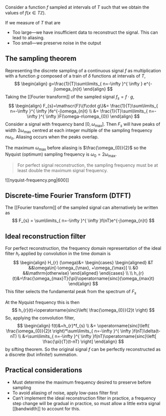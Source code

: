 Consider a function $f$ sampled at intervals of $T$ such that we obtain the values of $f(x\in T\mathbb{Z})$.

If we measure of $T$ that are
-  Too large—we have insufficient data to reconstruct the signal. This can lead to aliasing.
- Too small—we preserve noise in the output

## The sampling theorem
Representing the discrete sampling of a continuous signal $f$ as multiplication with a function $g$ composed of a train of $\delta$ functions at intervals of $T$,
$$
\begin{align}
g=\frac{1}{T}\sum\limits_{ n=-\infty }^{ \infty } e^{-j\omega_{n}t}
 \end{align}
$$
Taking the [[Fourier transform]] of the sampled signal $f_{s}=f\cdot g$,
$$
\begin{align}
F_{s}=\mathscr{F}\{f\cdot g\}&= \frac{1}{T}\sum\limits_{ n=-\infty }^{ \infty }fe^{-j\omega_{n}t} \\
&= \frac{1}{T}\sum\limits_{ n=-\infty }^{ \infty }F(\omega-n\omega_{0})
 \end{align}
$$
Consider a signal with frequency band $[0,\omega_{\max}]$. Then $F_{s}$ will have peaks of width $2\omega_{\max}$ centred at each integer multiple of the sampling frequency $n\omega_{n}$. Aliasing occurs when the peaks overlap.

The maximum $\omega_{\max}$ before aliasing is $\frac{\omega_{0}}{2}$ so the Nyquist (optimum) sampling frequency is $\omega_{0}=2\omega_{\max}$.

>For perfect signal reconstruction, the sampling frequency must be at least double the maximum signal frequency. 

![[nyquist-frequency.png|600]]
## Discrete-time Fourier Transform (DTFT)
The [[Fourier transform]] of the sampled signal can alternatively be written as
$$
F_{s} = \sum\limits_{ n=-\infty }^{ \infty }f(nT)e^{-j\omega_{n}t}
$$

## Ideal reconstruction filter
For perfect reconstruction, the frequency domain representation of the ideal filter $h_{r}$ applied by convolution in the time domain is
$$
\begin{align}
H_{r} (\omega)&= \begin{cases}
\begin{aligned}
&T &&\omega\in[-\omega_{\max}, +\omega_{\max}] \\
&0 &&\mathrm{otherwise}
\end{aligned}
\end{cases} \\
 \\
h_{r}(t)&=\frac{\omega_{max}T}{\pi}\operatorname{sinc}(\omega_{max}t)
 \end{align}
$$
This filter selects the fundamental peak from the spectrum of $F_{s}$

At the Nyquist frequency this is then
$$
h_{r}(t)=\operatorname{sinc}\left( \frac{\omega_{0}}{2}t \right)
$$
So, applying the convolution filter,
$$
\begin{align}
f(t)&=h_{r}*f_{s} \\
&= \operatorname{sinc}\left( \frac{\omega_{0}}{2}t \right)*\sum\limits_{ n=-\infty }^{ \infty }f(nT)\delta(t-nT) \\
&=\sum\limits_{ n=-\infty }^{ \infty }f(nT)\operatorname{sinc}\left[ \frac{\pi}{T}(t-nT) \right] 
 \end{align}
$$
by sifting theorem. So the original signal $f$ can be perfectly reconstructed as a discrete (but infinite!) summation.

## Practical considerations
- Must determine the maximum frequency desired to preserve before sampling
- To avoid aliasing of noise, apply low-pass filter first
- Can’t implement the ideal reconstruction filter in practice, a frequency step change will be gradual in practice, so must allow a little extra signal [[bandwidth]] to account for this.
